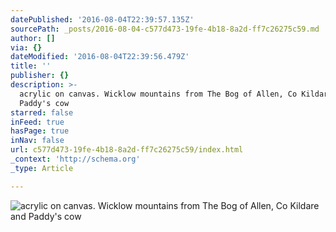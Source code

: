 ```yaml
---
datePublished: '2016-08-04T22:39:57.135Z'
sourcePath: _posts/2016-08-04-c577d473-19fe-4b18-8a2d-ff7c26275c59.md
author: []
via: {}
dateModified: '2016-08-04T22:39:56.479Z'
title: ''
publisher: {}
description: >-
  acrylic on canvas. Wicklow mountains from The Bog of Allen, Co Kildare and
  Paddy's cow
starred: false
inFeed: true
hasPage: true
inNav: false
url: c577d473-19fe-4b18-8a2d-ff7c26275c59/index.html
_context: 'http://schema.org'
_type: Article

---
```

![acrylic on canvas. Wicklow mountains from The Bog of Allen, Co Kildare and Paddy's cow](https://the-grid-user-content.s3-us-west-2.amazonaws.com/8375184d-3eed-4c1d-990f-109bc32072e2.jpg)